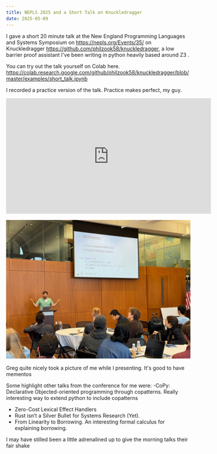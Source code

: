 ```yaml
---
title: NEPLS 2025 and a Short Talk on Knuckledragger 
date: 2025-05-09
---
```


I gave a short 20 minute talk at the New England Programming Languages and Systems Symposium on <https://nepls.org/Events/35/> on Knuckledragger <https://github.com/philzook58/knuckledragger>, a low barrier proof assistant I've been writing in python heavily based around Z3 .

You can try out the talk yourself on Colab here.
 <https://colab.research.google.com/github/philzook58/knuckledragger/blob/master/examples/short_talk.ipynb>

I recorded a practice version of the talk. Practice makes perfect, my guy.

<iframe width="560" height="315" src="https://www.youtube.com/embed/ENwKBC8dN4M?si=Tj5wy5e9Q9ePWMC-" title="YouTube video player" frameborder="0" allow="accelerometer; autoplay; clipboard-write; encrypted-media; gyroscope; picture-in-picture; web-share" referrerpolicy="strict-origin-when-cross-origin" allowfullscreen></iframe>

![](/assets/nepls_2025.jpeg)

Greg quite nicely took a picture of me while I presenting. It's good to have mementos

Some highlight other talks from the conference for me were:
-CoPy: Declarative Objected-oriented programming through copatterns. Really interesting way to extend python to include copatterns

- Zero-Cost Lexical Effect Handlers
- Rust isn’t a Silver Bullet for Systems Research (Yet).
- From Linearity to Borrowing. An interesting formal calculus for explaining borrowing.

I may have stilled been a little adrenalined up to give the morning talks their fair shake
